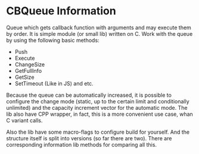 # CBQueue Information
Queue which gets callback function with arguments and may execute them by order.
It is simple module (or small lib) written on C. Work with the queue by using the following basic methods:
* Push
* Execute
* ChangeSize
* GetFullInfo
* GetSize
* SetTimeout (Like in JS)
and etc.

Because the queue can be automatically increased, it is possible to configure the change mode 
(static, up to the certain limit and conditionally unlimited) and the capacity increment vector for the automatic mode.
The lib also have CPP wrapper, in fact, this is a more convenient use case, whan C variant calls.

Also the lib have some macro-flags to configure build for yourself. And the structure itself is split into versions
(so far there are two). There are corresponding information lib methods for comparing all this.
